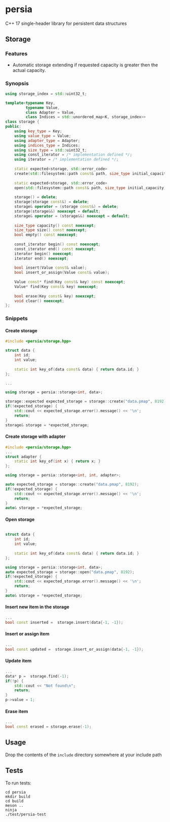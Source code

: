 # persia

C++ 17 single-header library for persistent data structures


## Storage

### Features

* Automatic storage extending if requested capacity is greater then the actual capacity.


### Synopsis

```cpp
using storage_index = std::uint32_t;

template<typename Key,
         typename Value,
         class Adapter = Value,
         class Indices = std::unordered_map<K, storage_index>>
class storage {
public:
    using key_type = Key;
    using value_type = Value;
    using adapter_type = Adapter;
    using indices_type = Indices;
    using size_type = std::uint32_t;
    using const_iterator = /* implementation defined */;
    using iterator = /* implementation defined */;
    
    static expected<storage, std::error_code>
    create(std::filesystem::path const& path, size_type initial_capacity);
    
    static expected<storage, std::error_code>
    open(std::filesystem::path const& path, size_type initial_capacity);
    
    storage() = delete;
    storage(storage const&) = delete;
    storage& operator = (storage const&) = delete;
    storage(storage&&) noexcept = default;
    storage& operator = (storage&&) noexcept = default;
    
    size_type capacity() const noexcept;
    size_type size() const noexcept;
    bool empty() const noexcept;
    
    const_iterator begin() const noexcept;
    const_iterator end() const noexcept;
    iterator begin() noexcept;
    iterator end() noexcept;
    
    bool insert(Value const& value);
    bool insert_or_assign(Value const& value);
    
    Value const* find(Key const& key) const noexcept;
    Value* find(Key const& key) noexcept;
    
    bool erase(Key const& key) noexcept;
    void clear() noexcept;
};
```


### Snippets


#### Create storage

```cpp
#include <persia/storage.hpp>

struct data {
    int id;
    int value;
    
    static int key_of(data const& data) { return data.id; }
};

...

using storage = persia::storage<int, data>;

storage::expected expected_storage = storage::create("data.pmap", 8192);
if(!expected_storage) {
    std::cout << expected_storage.error().message() << '\n';
    return;
}
storage& storage = *expected_storage;
```


#### Create storage with adapter

```cpp
#include <persia/storage.hpp>
...
struct adapter {
    static int key_of(int x) { return x; }
};

using storage = persia::storage<int, int, adapter>;

auto expected_storage = storage::create("data.pmap", 8192);
if(!expected_storage) {
    std::cout << expected_storage.error().message() << '\n';
    return;
}
auto& storage = *expected_storage;
```


#### Open storage

```cpp

struct data {
    int id;
    int value;
    
    static int key_of(data const& data) { return data.id; }
};

using storage = persia::storage<int, data>;
auto expected_storage = storage::open("data.pmap", 8192);
if(!expected_storage) {
    std::cout << expected_storage.error().message() << '\n';
    return;
}
auto& storage = *expected_storage;
```


#### Insert new item in the storage

```cpp
...
bool const inserted =  storage.insert(data{-1, -1});
```

#### Insert or assign item

```cpp
...
bool const updated =  storage.insert_or_assign(data{-1, -1});
```


#### Update item

```cpp
...
data* p =  storage.find(-1);
if(!p) {
    std::cout << "Not found\n";
    return;
}
p->value = 1;
```


#### Erase item

```cpp
...
bool const erased = storage.erase(-1);
```



## Usage

Drop the contents of the `include` directory somewhere at your include path


## Tests

To run tests:

```shell
cd persia
mkdir build
cd build
meson ..
ninja
./test/persia-test
```
